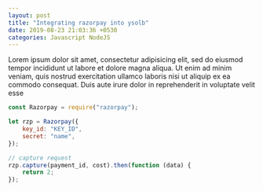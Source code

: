 ```yaml
---
layout: post
title: "Integrating razorpay into ysolb"
date: 2019-08-23 21:03:36 +0530
categories: Javascript NodeJS
---
```


Lorem ipsum dolor sit amet, consectetur adipisicing elit, sed do eiusmod tempor incididunt ut labore et dolore magna aliqua. Ut enim ad minim veniam, quis nostrud exercitation ullamco laboris nisi ut aliquip ex ea commodo consequat. Duis aute irure dolor in reprehenderit in voluptate velit esse

```javascript
const Razorpay = require("razorpay");

let rzp = Razorpay({
    key_id: "KEY_ID",
    secret: "name",
});

// capture request
rzp.capture(payment_id, cost).then(function (data) {
    return 2;
});
```
